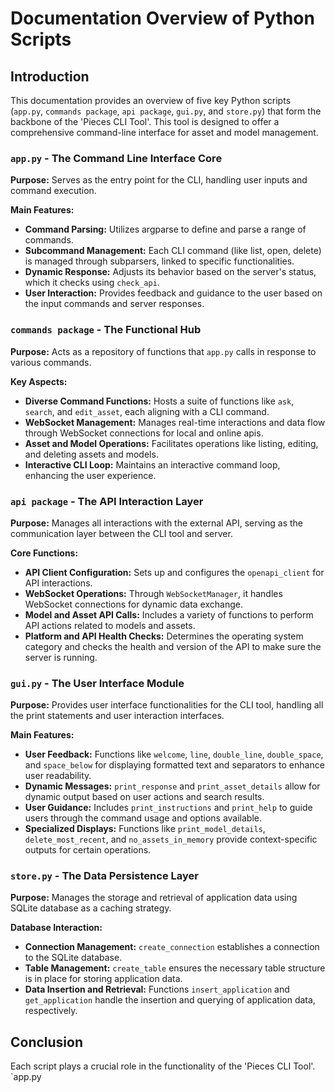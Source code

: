 # Documentation Overview of Python Scripts

## Introduction

This documentation provides an overview of five key Python scripts (`app.py`, `commands package`, `api package`, `gui.py`, and `store.py`) that form the backbone of the 'Pieces CLI Tool'. This tool is designed to offer a comprehensive command-line interface for asset and model management.

### `app.py` - The Command Line Interface Core
**Purpose:** Serves as the entry point for the CLI, handling user inputs and command execution.

**Main Features:**
- **Command Parsing:** Utilizes argparse to define and parse a range of commands.
- **Subcommand Management:** Each CLI command (like list, open, delete) is managed through subparsers, linked to specific functionalities.
- **Dynamic Response:** Adjusts its behavior based on the server's status, which it checks using `check_api`.
- **User Interaction:** Provides feedback and guidance to the user based on the input commands and server responses.

### `commands package` - The Functional Hub
**Purpose:** Acts as a repository of functions that `app.py` calls in response to various commands.

**Key Aspects:**
- **Diverse Command Functions:** Hosts a suite of functions like `ask`, `search`, and `edit_asset`, each aligning with a CLI command.
- **WebSocket Management:** Manages real-time interactions and data flow through WebSocket connections for local and online apis.
- **Asset and Model Operations:** Facilitates operations like listing, editing, and deleting assets and models.
- **Interactive CLI Loop:** Maintains an interactive command loop, enhancing the user experience.

### `api package` - The API Interaction Layer
**Purpose:** Manages all interactions with the external API, serving as the communication layer between the CLI tool and server.

**Core Functions:**
- **API Client Configuration:** Sets up and configures the `openapi_client` for API interactions.
- **WebSocket Operations:** Through `WebSocketManager`, it handles WebSocket connections for dynamic data exchange.
- **Model and Asset API Calls:** Includes a variety of functions to perform API actions related to models and assets.
- **Platform and API Health Checks:** Determines the operating system category and checks the health and version of the API to make sure the server is running.

### `gui.py` - The User Interface Module
**Purpose:** Provides user interface functionalities for the CLI tool, handling all the print statements and user interaction interfaces.

**Main Features:**
- **User Feedback:** Functions like `welcome`, `line`, `double_line`, `double_space`, and `space_below` for displaying formatted text and separators to enhance user readability.
- **Dynamic Messages:** `print_response` and `print_asset_details` allow for dynamic output based on user actions and search results.
- **User Guidance:** Includes `print_instructions` and `print_help` to guide users through the command usage and options available.
- **Specialized Displays:** Functions like `print_model_details`, `delete_most_recent`, and `no_assets_in_memory` provide context-specific outputs for certain operations.

### `store.py` - The Data Persistence Layer
**Purpose:** Manages the storage and retrieval of application data using SQLite database as a caching strategy.

**Database Interaction:**
- **Connection Management:** `create_connection` establishes a connection to the SQLite database.
- **Table Management:** `create_table` ensures the necessary table structure is in place for storing application data.
- **Data Insertion and Retrieval:** Functions `insert_application` and `get_application` handle the insertion and querying of application data, respectively.

## Conclusion
Each script plays a crucial role in the functionality of the 'Pieces CLI Tool'. `app.py
